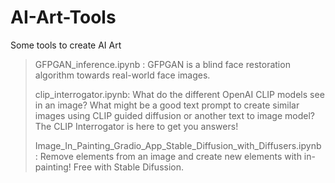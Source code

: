 # AI-Art-Tools
Some tools to create AI Art

> GFPGAN_inference.ipynb : GFPGAN is a blind face restoration algorithm towards real-world face images.
> 
> clip_interrogator.ipynb: What do the different OpenAI CLIP models see in an image? What might be a good text prompt to create similar images using CLIP guided diffusion or another text to image model? The CLIP Interrogator is here to get you answers!
>
> Image_In_Painting_Gradio_App_Stable_Diffusion_with_Diffusers.ipynb : Remove elements from an image and create new elements with in-painting! Free with Stable Difussion.
